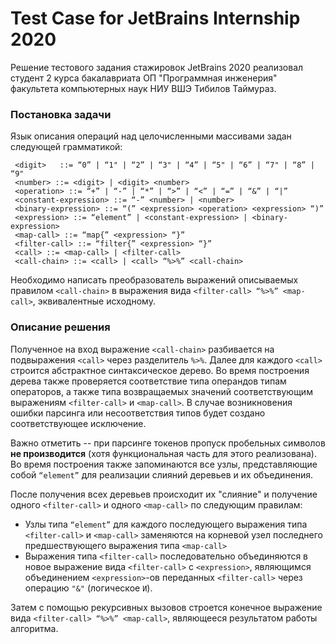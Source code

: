 # Test Case for JetBrains Internship 2020

Решение тестового задания стажировок JetBrains 2020 реализовал студент 2 курса бакалавриата ОП "Программная инженерия" 
факультета компьютерных наук НИУ ВШЭ Тибилов Таймураз. 

### Постановка задачи
Язык описания операций над целочисленными массивами задан следующей грамматикой:
```
 <digit>   ::= “0” | “1" | “2” | “3" | “4” | “5" | “6” | “7" | “8” | “9"
 <number> ::= <digit> | <digit> <number>
 <operation> ::= “+” | “-” | “*” | “>” | “<” | “=” | “&” | “|”
 <constant-expression> ::= “-” <number> | <number>
 <binary-expression> ::= “(” <expression> <operation> <expression> “)”
 <expression> ::= “element” | <constant-expression> | <binary-expression>
 <map-call> ::= “map{” <expression> “}”
 <filter-call> ::= “filter{” <expression> “}”
 <call> ::= <map-call> | <filter-call>
 <call-chain> ::= <call> | <call> “%>%” <call-chain>
```
Необходимо написать преобразователь выражений описываемых правилом `<call-chain>` в выражения вида
 `<filter-call> “%>%” <map-call>`, эквивалентные исходному.
 
 ### Описание решения
 Полученное на вход выражение `<call-chain>` разбивается на подвыражения `<call>` через разделитель `%>%`.
 Далее для каждого `<call>` строится абстрактное синтаксическое дерево. Во время построения дерева
 также проверяется соответствие типа операндов типам операторов, а также типа возвращаемых
 значений соответствующим выражениям `<filter-call>` и `<map-call>`. В случае возникновения ошибки
 парсинга или несоответствия типов будет создано соответствующее исключение. 
 
 Важно отметить -- при парсинге токенов пропуск пробельных символов __не производится__ (хотя функциональная часть для этого
  реализована). Во время построения также запоминаются все узлы, представляющие собой
  `“element”` для реализации слияний деревьев и их объединения. 
  
  После получения всех деревьев происходит их "слияние" и получение одного `<filter-call>` 
  и одного `<map-call>` по следующим правилам:
  * Узлы типа `“element”` для каждого последующего выражения типа `<filter-call>` и `<map-call>`
  заменяются на корневой узел последнего предшествующего выражения типа `<map-call>`
  * Выражения типа `<filter-call>` последовательно объединяются в новое выражение вида `<filter-call>`
  с `<expression>`, являющимся объединением `<expression>`-ов переданных `<filter-call>` через
  операцию `"&"` (логическое `И`).
  
  Затем с помощью рекурсивных вызовов строется конечное выражение вида 
  `<filter-call> “%>%” <map-call>`, являющееся результатом работы алгоритма.